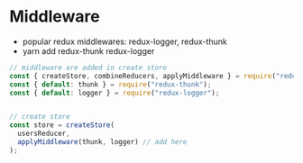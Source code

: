 # Middleware
- popular redux middlewares: redux-logger, redux-thunk
- yarn add redux-thunk redux-logger
```js
// middleware are added in create store
const { createStore, combineReducers, applyMiddleware } = require("redux");
const { default: thunk } = require("redux-thunk");
const { default: logger } = require("redux-logger");


// create store
const store = createStore(
  usersReducer,
  applyMiddleware(thunk, logger) // add here
);
```
